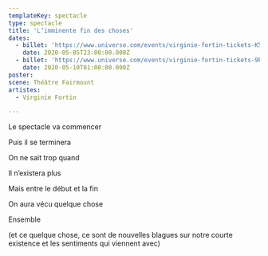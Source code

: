 ```yaml
---
templateKey: spectacle
type: spectacle
title: 'L’imminente fin des choses'
dates: 
  - billet: 'https://www.universe.com/events/virginie-fortin-tickets-K5809D'
    date: 2020-05-05T23:00:00.000Z
  - billet: 'https://www.universe.com/events/virginie-fortin-tickets-9PC1T3'
    date: 2020-05-10T01:00:00.000Z
poster: 
scene: Théâtre Fairmount
artistes:
  - Virginie Fortin

---
```

Le spectacle va commencer

Puis il se terminera

On ne sait trop quand 

Il n’existera plus 	

Mais entre le début et la fin 

On aura vécu quelque chose 

Ensemble 

(et ce quelque chose, ce sont de nouvelles blagues sur notre courte existence et les sentiments qui viennent avec)
